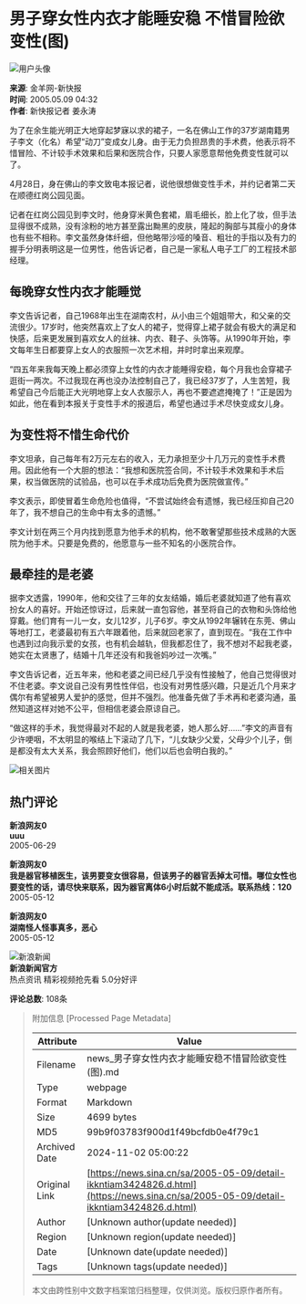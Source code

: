 # 男子穿女性内衣才能睡安稳 不惜冒险欲变性(图)

![用户头像](//n.sinaimg.cn/default/622af858/20181010/default_avatar.jpg)

**来源**: 金羊网-新快报  
**时间**: 2005.05.09 04:32  
**作者**: 新快报记者 姜永涛

为了在余生能光明正大地穿起梦寐以求的裙子，一名在佛山工作的37岁湖南籍男子李文（化名）希望“动刀”变成女儿身。由于无力负担昂贵的手术费，他表示将不惜冒险、不计较手术效果和后果和医院合作，只要人家愿意帮他免费变性就可以了。

4月28日，身在佛山的李文致电本报记者，说他很想做变性手术，并约记者第二天在顺德红岗公园见面。

记者在红岗公园见到李文时，他身穿米黄色套裙，眉毛细长，脸上化了妆，但手法显得很不成熟，没有涂粉的地方甚至露出黝黑的皮肤，隆起的胸部与其瘦小的身体也有些不相称。李文虽然身体纤细，但他略带沙哑的嗓音、粗壮的手指以及有力的握手分明表明这是一位男性，他告诉记者，自己是一家私人电子工厂的工程技术部经理。

## 每晚穿女性内衣才能睡觉

李文告诉记者，自己1968年出生在湖南农村，从小由三个姐姐带大，和父亲的交流很少。17岁时，他突然喜欢上了女人的裙子，觉得穿上裙子就会有极大的满足和快感，后来更发展到喜欢女人的丝袜、内衣、鞋子、头饰等。从1990年开始，李文每年生日都要穿上女人的衣服照一次艺术相，并时时拿出来观摩。

“四五年来我每天晚上都必须穿上女性的内衣才能睡得安稳，每个月我也会穿裙子逛街一两次。不过我现在再也没办法控制自己了，我已经37岁了，人生苦短，我希望自己今后能正大光明地穿上女人衣服示人，再也不要遮遮掩掩了！”正是因为如此，他在看到本报关于变性手术的报道后，希望也通过手术尽快变成女儿身。

## 为变性将不惜生命代价

李文坦承，自己每年有2万元左右的收入，无力承担至少十几万元的变性手术费用。因此他有一个大胆的想法：“我想和医院签合同，不计较手术效果和手术后果，权当做医院的试验品，也可以在手术成功后免费为医院做宣传。”

李文表示，即使冒着生命危险也值得，“不尝试始终会有遗憾，我已经压抑自己20年了，我不想自己的生命中有太多的遗憾。”

李文计划在两三个月内找到愿意为他手术的机构，他不敢奢望那些技术成熟的大医院为他手术。只要是免费的，他愿意与一些不知名的小医院合作。

## 最牵挂的是老婆

据李文透露，1990年，他和交往了三年的女友结婚，婚后老婆就知道了他有喜欢扮女人的喜好。开始还惊讶过，后来就一直包容他，甚至将自己的衣物和头饰给他穿戴。他们育有一儿一女，女儿12岁，儿子6岁。李文从1992年辗转在东莞、佛山等地打工，老婆最初有五六年跟着他，后来就回老家了，直到现在。“我在工作中也遇到过向我示爱的女孩，也有机会越轨，但我都忍住了，我不想对不起我老婆，她实在太贤惠了，结婚十几年还没有和我爸妈吵过一次嘴。”

李文告诉记者，近五年来，他和老婆之间已经几乎没有性接触了，他自己觉得很对不住老婆。李文说自己没有男性性伴侣，也没有对男性感兴趣，只是近几个月来才偶尔有希望被男人爱护的感觉，但并不强烈。他准备先做了手术再和老婆沟通，虽然知道这样对她不公平，但相信老婆会原谅自己。

“做这样的手术，我觉得最对不起的人就是我老婆，她人那么好……”李文的声音有少许哽咽，不太明显的喉结上下滚动了几下，“儿女缺少父爱，父母少个儿子，倒是都没有太大关系，我会照顾好他们，他们以后也会明白我的。”

![相关图片](//n.sinaimg.cn/default/2fb77759/20151125/320X320.png)

## 热门评论

**新浪网友0**  
**uuu**  
2005-06-29

**新浪网友0**  
**我是器官移植医生，该男要变女很容易，但该男子的器官丢掉太可惜。哪位女性也要变性的话，请尽快来联系，因为器官离体6小时后就不能成活。联系热线：120**  
2005-05-12

**新浪网友0**  
**湖南怪人怪事真多，恶心**  
2005-05-12

![新浪新闻](https://n.sinaimg.cn/default/80905340/20200331/sinalogo.png)  
**新浪新闻官方**  
热点资讯 精彩视频抢先看 5.0分好评

**评论总数**: 108条

> 附加信息 [Processed Page Metadata]
>
> | Attribute       | Value                                  |
> |-----------------|----------------------------------------|
> | Filename        | news_男子穿女性内衣才能睡安稳不惜冒险欲变性(图).md                             |
> | Type            | webpage                                 |
> | Format          | Markdown                               |
> | Size            | 4699 bytes                           |
> | MD5             | 99b9f03783f900d1f49bcfdb0e4f79c1                                  |
> | Archived Date   | 2024-11-02 05:00:22                             |
> | Original Link   | [https://news.sina.cn/sa/2005-05-09/detail-ikkntiam3424826.d.html](https://news.sina.cn/sa/2005-05-09/detail-ikkntiam3424826.d.html)                         |
> | Author          | [Unknown author(update needed)]                              |
> | Region          | [Unknown region(update needed)]                              |
> | Date            | [Unknown date(update needed)]                                 |
> | Tags            | [Unknown tags(update needed)]                                 |
>
> 本文由跨性别中文数字档案馆归档整理，仅供浏览。版权归原作者所有。
>